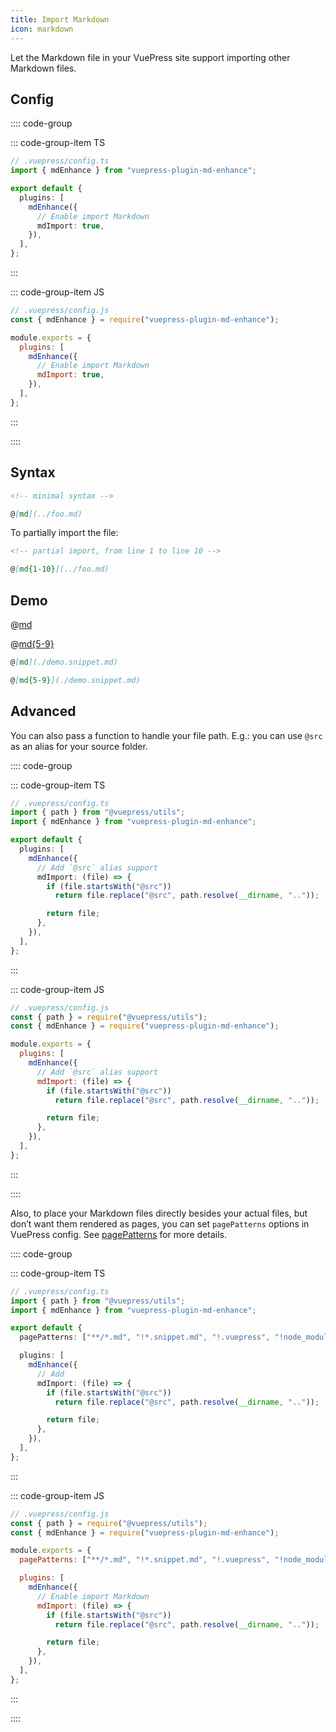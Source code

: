 ```yaml
---
title: Import Markdown
icon: markdown
---
```


Let the Markdown file in your VuePress site support importing other Markdown files.

<!-- more -->

## Config

:::: code-group

::: code-group-item TS

```ts {8}
// .vuepress/config.ts
import { mdEnhance } from "vuepress-plugin-md-enhance";

export default {
  plugins: [
    mdEnhance({
      // Enable import Markdown
      mdImport: true,
    }),
  ],
};
```

:::

::: code-group-item JS

```js {8}
// .vuepress/config.js
const { mdEnhance } = require("vuepress-plugin-md-enhance");

module.exports = {
  plugins: [
    mdEnhance({
      // Enable import Markdown
      mdImport: true,
    }),
  ],
};
```

:::

::::

## Syntax

```md
<!-- minimal syntax -->

@[md](../foo.md)
```

To partially import the file:

```md
<!-- partial import, from line 1 to line 10 -->

@[md{1-10}](../foo.md)
```

## Demo

@[md](./demo.snippet.md)

@[md{5-9}](./demo.snippet.md)

```md
@[md](./demo.snippet.md)

@[md{5-9}](./demo.snippet.md)
```

## Advanced

You can also pass a function to handle your file path. E.g.: you can use `@src` as an alias for your source folder.

:::: code-group

::: code-group-item TS

```ts {8}
// .vuepress/config.ts
import { path } from "@vuepress/utils";
import { mdEnhance } from "vuepress-plugin-md-enhance";

export default {
  plugins: [
    mdEnhance({
      // Add `@src` alias support
      mdImport: (file) => {
        if (file.startsWith("@src"))
          return file.replace("@src", path.resolve(__dirname, ".."));

        return file;
      },
    }),
  ],
};
```

:::

::: code-group-item JS

```js {8}
// .vuepress/config.js
const { path } = require("@vuepress/utils");
const { mdEnhance } = require("vuepress-plugin-md-enhance");

module.exports = {
  plugins: [
    mdEnhance({
      // Add `@src` alias support
      mdImport: (file) => {
        if (file.startsWith("@src"))
          return file.replace("@src", path.resolve(__dirname, ".."));

        return file;
      },
    }),
  ],
};
```

:::

::::

Also, to place your Markdown files directly besides your actual files, but don’t want them rendered as pages, you can set `pagePatterns` options in VuePress config. See [pagePatterns](https://v2.vuepress.vuejs.org/reference/config.html#pagepatterns) for more details.

:::: code-group

::: code-group-item TS

```ts {8}
// .vuepress/config.ts
import { path } from "@vuepress/utils";
import { mdEnhance } from "vuepress-plugin-md-enhance";

export default {
  pagePatterns: ["**/*.md", "!*.snippet.md", "!.vuepress", "!node_modules"],

  plugins: [
    mdEnhance({
      // Add
      mdImport: (file) => {
        if (file.startsWith("@src"))
          return file.replace("@src", path.resolve(__dirname, ".."));

        return file;
      },
    }),
  ],
};
```

:::

::: code-group-item JS

```js {8}
// .vuepress/config.js
const { path } = require("@vuepress/utils");
const { mdEnhance } = require("vuepress-plugin-md-enhance");

module.exports = {
  pagePatterns: ["**/*.md", "!*.snippet.md", "!.vuepress", "!node_modules"],

  plugins: [
    mdEnhance({
      // Enable import Markdown
      mdImport: (file) => {
        if (file.startsWith("@src"))
          return file.replace("@src", path.resolve(__dirname, ".."));

        return file;
      },
    }),
  ],
};
```

:::

::::
